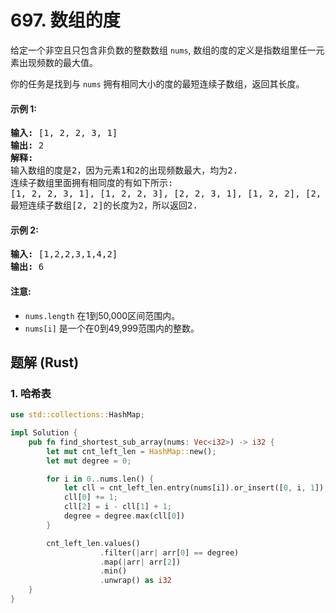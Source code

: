 # 697. 数组的度
给定一个非空且只包含非负数的整数数组 ```nums```, 数组的度的定义是指数组里任一元素出现频数的最大值。

你的任务是找到与 ```nums``` 拥有相同大小的度的最短连续子数组，返回其长度。

#### 示例 1:
<pre>
<strong>输入:</strong> [1, 2, 2, 3, 1]
<strong>输出:</strong> 2
<strong>解释:</strong>
输入数组的度是2，因为元素1和2的出现频数最大，均为2.
连续子数组里面拥有相同度的有如下所示:
[1, 2, 2, 3, 1], [1, 2, 2, 3], [2, 2, 3, 1], [1, 2, 2], [2, 2, 3], [2, 2]
最短连续子数组[2, 2]的长度为2，所以返回2.
</pre>

#### 示例 2:
<pre>
<strong>输入:</strong> [1,2,2,3,1,4,2]
<strong>输出:</strong> 6
</pre>

#### 注意:
* ```nums.length``` 在1到50,000区间范围内。
* ```nums[i]``` 是一个在0到49,999范围内的整数。

## 题解 (Rust)

### 1. 哈希表
```Rust
use std::collections::HashMap;

impl Solution {
    pub fn find_shortest_sub_array(nums: Vec<i32>) -> i32 {
        let mut cnt_left_len = HashMap::new();
        let mut degree = 0;

        for i in 0..nums.len() {
            let cll = cnt_left_len.entry(nums[i]).or_insert([0, i, 1]);
            cll[0] += 1;
            cll[2] = i - cll[1] + 1;
            degree = degree.max(cll[0])
        }

        cnt_left_len.values()
                    .filter(|arr| arr[0] == degree)
                    .map(|arr| arr[2])
                    .min()
                    .unwrap() as i32
    }
}
```
